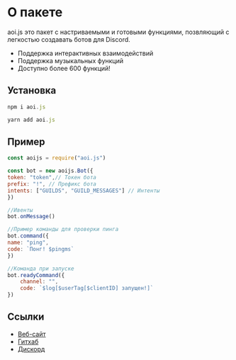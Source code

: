 # О пакете
aoi.js это пакет с настриваемыми и готовыми функциями, позвляющий с легкостью создавать ботов для Discord. 

* Поддержка интерактивных взаимодействий
* Поддержка музыкальных функций
* Доступно более 600 функций!

## Установка
```js
npm i aoi.js
```
```js
yarn add aoi.js
```

## Пример
```js
const aoijs = require("aoi.js")

const bot = new aoijs.Bot({
token: "token",// Токен бота
prefix: "!", // Префикс бота
intents: ["GUILDS", "GUILD_MESSAGES"] // Интенты
})

//Ивенты
bot.onMessage()

//Пример команды для проверки пинга
bot.command({
name: "ping",
code: `Понг! $pingms`
})

//Команда при запуске
bot.readyCommand({
    channel: "",
    code: `$log[$userTag[$clientID] запущен!]`
})
```

## Ссылки
* [Веб-cайт](https://aoi.js.org/)
* [Гитхаб](https://github.com/akaruidevelopment/aoi.js)
* [Дискорд](https://discord.gg/psgxGqZCm8)
